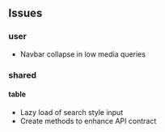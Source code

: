 ## Issues

### user

- Navbar collapse in low media queries

### shared

#### table

- Lazy load of search style input
- Create methods to enhance API contract
